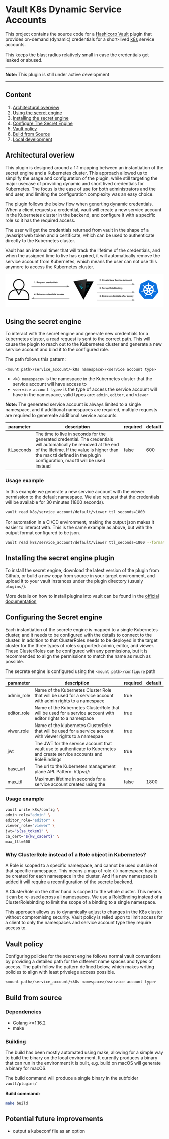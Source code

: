 # Vault K8s Dynamic Service Accounts

This project contains the source code for a [Hashicorp Vault](https://www.vaultproject.io/) plugin that provides
on-demand (dynamic) credentials for a short-lived [k8s](https://kubernetes.io/) service accounts.

This keeps the blast radius relatively small in case the credentials get leaked or abused.

----

**Note:** This plugin is still under active development

----

## Content

1. [Architectural overview](#Architectural-overiew)
1. [Using the secret engine](#Using-the-secret-engine)
1. [Installing the secret engine](#Installing-the-secret-engine)
1. [Configure The Secret Engine](#Configure-the-secret-engine)
1. [Vault policy](#Vault-policy)
1. [Build from Source](#Build-from-source)
1. [Local development](#Local-development)

## Architectural overiew

This plugin is designed around a 1:1 mapping between an instantiation of the secret engine and a Kubernetes cluster. This approach allowed us to simplify the usage and configuration of the plugin, while still targeting the major usecase of providing dynamic and short lived credentials for Kubernetes. The focus is the ease of use for both administrators and the end user, and limiting the configuration complexity was an easy choice.

The plugin follows the below flow when generting dynamic credentials. When a client requests a credential, vault will create a new service account in the Kubernetes cluster in the backend, and configure it with a specific role so it has the required access. 

The user will get the credentials returned from vault in the shape of a javasript web token and a certificate, which can be used to authenticate directly to the Kubernetes cluster.

Vault has an internal timer that will track the lifetime of the credentials, and when the assigned time to live has expired, it will automatically remove the service account from Kubernetes, which means the user can not use this anymore to access the Kubernetes cluster.

![High level flow](docs/overview.png)

## Using the secret engine

To interact with the secret engine and generate new credentials for a kubernetes cluster, a read request is sent to the correct path. This will cause the plugin to reach out to the Kubernetes cluster and generate a new service account and bind it to the configured role. 

The path follows this pattern:

```text
<mount path>/service_account/<k8s namespace>/<service account type>
```

- `<k8 namespace>` is the namespace in the Kubernetes cluster that the service account will have access to
- `<service account type>` is the type of access the service account will have in the namespace, valid types are: `admin`, `editor`, and `viewer`

**Note:** The generated service account is always limited to a single namespace, and if additional namespaces are required, multiple requests are required to genereate additional service accounts.

parameter | description | required | default 
-|-|-|-
ttl_seconds | The time to live in seconds for the generated credential. The credentials will automatically be removed at the end of the lifetime. If the value is higher than the max ttl defined in the plugin configuration, max ttl will be used instead | false | 600

### Usage example

In this example we generate a new service account with the viewer permission to the default namespace. We also request that the credentials will be available for 30 minutes (1800 seconds).

```sh
vault read k8s/service_account/default/viewer ttl_seconds=1800
```

For automation in a CI/CD environment, making the output json makes it easier to interact with. This is the same example as above, but with the output format configured to be json.

```sh
vault read k8s/service_account/default/viewer ttl_seconds=1800 --format=json
```


## Installing the secret engine plugin

To install the secret engine, download the latest version of the plugin from Github, or build a new copy from source in your target environment, and upload it to your vault instances under the plugin directory (usualy `plugins/`).

More details on how to install plugins into vault can be found in the [official documentation](https://www.vaultproject.io/docs/internals/plugins)


## Configuring the Secret engine

Each instantiation of the secrete engine is mapped to a single Kubernetes cluster, and it needs to be configured with the details to connect to the cluster. In addition to that ClusterRoles needs to be deployed in the target cluster for the three types of roles supported: admin, editor, and viewer. These ClusterRoles can be configured with any permissions, but it is recommended to align the permissions to match the name as much as possible.

The secrete engine is configured using the `<mount path>/configure` path

parameter | description | required | default 
-|-|-|-
admin_role | Name of the Kubernetes Cluster Role that will be used for a service account with admin rights to a namespace| true |
editor_role | Name of the Kubernetes   ClusterRole that will be used for a service account with editor rights to a namespace | true | 
viwer_role | Name of the kiubernetes ClusterRole that will be used for a service account with viewer rights to a namespae | true |
jwt | The JWT for the service account that vault use to authenticate to Kubernetes and create service accounts and RoleBindings | true | 
base_url | The url to the Kubernetes management plane API. Pattern: https://<url>:<port>| true | 
max_ttl | Maximum lifetime in seconds for a service account created using the  | false | 1800

### Usage example
```sh
vault write k8s/config \
admin_role="admin" \
editor_role="editor" \
viewer_role="viewer" \
jwt="${sa_token}" \
ca_cert="${k8_cacert}" \
max_ttl=600
```

### Why ClusterRole instead of a Role object in Kubernetes?

A Role is scoped to a specific namespace, and cannot be used outside of that specific namespace. This means a map of role <-> namespace has to be created for each namespace in the cluster. And if a new namespace is added it will require a reconfiguration of the secrete backend. 

A ClusterRole on the other hand is scoped to the whole cluster. This means it can be re-used across all namespaces. We use a RoleBinding instead of a ClusterRolebinding to limit the scope of a binding to a single namespace.

This approach allows us to dynamically adjust to changes in the K8s cluster without compromising security. Vault policy is relied upon to limit access for a client to only the namespaces and service account type they require access to.

## Vault policy

Configuring policies for the secret engine follows normal vault conventions by providing a detailed path for the different name spaces and types of access. The path follow the pattern defined below, which makes writing policies to align with least privelege access possible.

```text
<mount path>/service_account/<k8s namespace>/<service account type>
```

## Build from source

### Dependencies

- Golang >=1.16.2
- make


### Building

The build has been mostly automated using make, allowing for a simple way to build the binary on the local environment. It curently produces a binary that can run in the environment it is built, e.g. build on macOS will generate a binary for macOS.

The build command will produce a single binary in the subfolder `vault/plugins/`

**Build command:**
```sh
make build
```


## Potential future improvements
 
- output a kubeconf file as an option